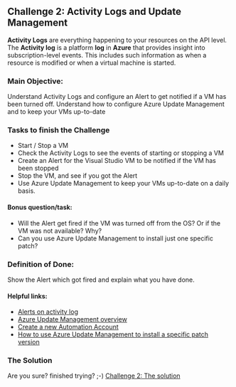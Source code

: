 
## Challenge 2:  Activity Logs and Update Management

**Activity Logs** are everything happening to your resources on the API level. The **Activity log** is a platform **log** in **Azure** that provides insight into subscription-level events. This includes such information as when a resource is modified or when a virtual machine is started.

### Main Objective:
Understand Activity Logs and configure an Alert to get notified if a VM has been turned off.
Understand how to configure Azure Update Management and to keep your VMs up-to-date

### Tasks to finish the Challenge
- Start / Stop a VM
- Check the Activity Logs to see the events of starting or stopping a VM
- Create an Alert for the Visual Studio VM to be notified if the VM has been stopped
- Stop the VM, and see if you got the Alert
- Use Azure Update Management to keep your VMs up-to-date on a daily basis.

#### Bonus question/task:
- Will the Alert get fired if the VM was turned off from the OS? Or if the VM was not available? Why?
- Can you use Azure Update Management to install just one specific patch?

### Definition of Done:
Show the Alert which got fired and explain what you have done.

#### Helpful links:
- [Alerts on activity log](https://docs.microsoft.com/en-us/azure/azure-monitor/alerts/activity-log-alerts)
- [Azure Update Management overview](https://docs.microsoft.com/en-us/azure/automation/update-management/overview)
- [Create a new Automation Account](https://docs.microsoft.com/en-us/azure/automation/automation-quickstart-create-account)
- [How to use Azure Update Management to install a specific patch version](https://www.linkedin.com/pulse/how-use-azure-update-management-install-specific-patch-mohamed-ghaleb/)

### The Solution

Are you sure? finished trying? ;-) 
[Challenge 2: The solution](solution2.md)
